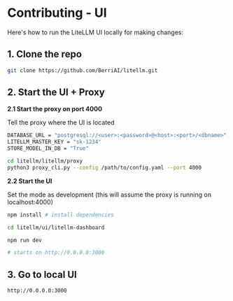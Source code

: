 # Contributing - UI

Here's how to run the LiteLLM UI locally for making changes: 

## 1. Clone the repo 
```bash
git clone https://github.com/BerriAI/litellm.git
```

## 2. Start the UI + Proxy 

**2.1 Start the proxy on port 4000** 

Tell the proxy where the UI is located
```bash
DATABASE_URL = "postgresql://<user>:<password>@<host>:<port>/<dbname>"
LITELLM_MASTER_KEY = "sk-1234"
STORE_MODEL_IN_DB = "True"
```

```bash
cd litellm/litellm/proxy
python3 proxy_cli.py --config /path/to/config.yaml --port 4000
```

**2.2 Start the UI**

Set the mode as development (this will assume the proxy is running on localhost:4000)
```bash
npm install # install dependencies
```

```bash
cd litellm/ui/litellm-dashboard

npm run dev

# starts on http://0.0.0.0:3000
```

## 3. Go to local UI 

```bash
http://0.0.0.0:3000
```